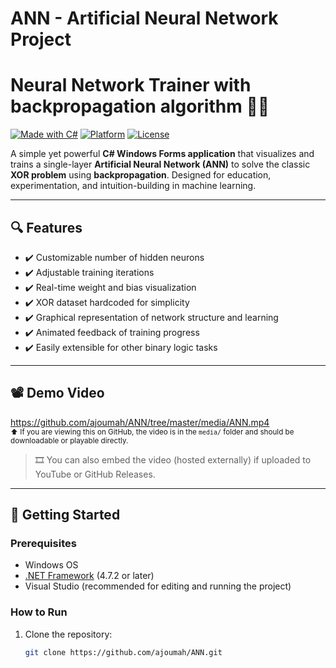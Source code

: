 ﻿# ANN - Artificial Neural Network Project
#  Neural Network Trainer with backpropagation algorithm 🎯🧠

[![Made with C#](https://img.shields.io/badge/Made%20with-C%23-68217A?style=for-the-badge&logo=csharp)](https://docs.microsoft.com/en-us/dotnet/csharp/)
[![Platform](https://img.shields.io/badge/Platform-Windows-0078D6?style=for-the-badge&logo=windows)](https://www.microsoft.com/windows)
[![License](https://img.shields.io/badge/License-MIT-green.svg?style=for-the-badge)](LICENSE)

A simple yet powerful **C# Windows Forms application** that visualizes and trains a single-layer **Artificial Neural Network (ANN)** to solve the classic **XOR problem** using **backpropagation**. Designed for education, experimentation, and intuition-building in machine learning.

---

## 🔍 Features

- ✔️ Customizable number of hidden neurons
- ✔️ Adjustable training iterations
- ✔️ Real-time weight and bias visualization
- ✔️ XOR dataset hardcoded for simplicity
- ✔️ Graphical representation of network structure and learning
- ✔️ Animated feedback of training progress
- ✔️ Easily extensible for other binary logic tasks

---

## 📽 Demo Video

https://github.com/ajoumah/ANN/tree/master/media/ANN.mp4  
<sup>⬆️ If you are viewing this on GitHub, the video is in the `media/` folder and should be downloadable or playable directly.</sup>

> 🎞️ You can also embed the video (hosted externally) if uploaded to YouTube or GitHub Releases.

---

## 🚀 Getting Started

### Prerequisites
- Windows OS
- [.NET Framework](https://dotnet.microsoft.com/en-us/download/dotnet-framework) (4.7.2 or later)
- Visual Studio (recommended for editing and running the project)

### How to Run
1. Clone the repository:
   ```bash
   git clone https://github.com/ajoumah/ANN.git

